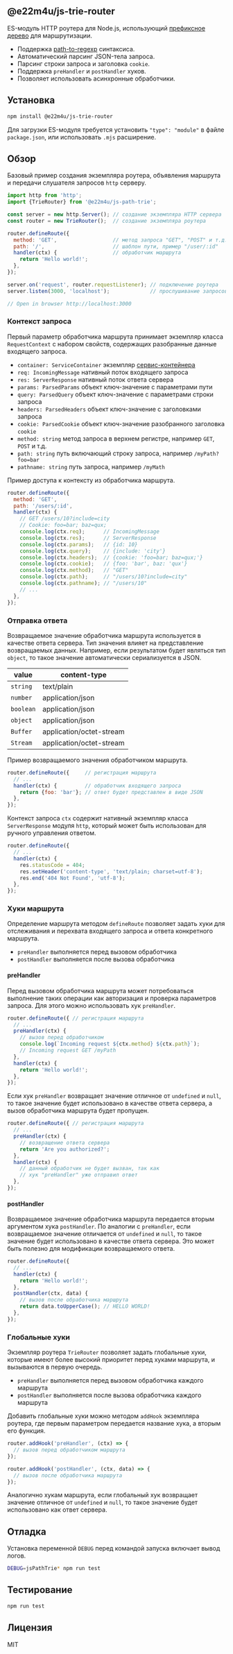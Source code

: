 ## @e22m4u/js-trie-router

ES-модуль HTTP роутера для Node.js, использующий
[префиксное дерево](https://ru.wikipedia.org/wiki/Trie)
для маршрутизации.

- Поддержка [path-to-regexp](https://github.com/pillarjs/path-to-regexp) синтаксиса.
- Автоматический парсинг JSON-тела запроса.
- Парсинг строки запроса и заголовка `cookie`.
- Поддержка `preHandler` и `postHandler` хуков.
- Позволяет использовать асинхронные обработчики.

## Установка

```bash
npm install @e22m4u/js-trie-router
```

Для загрузки ES-модуля требуется установить `"type": "module"` в файле
`package.json`, или использовать `.mjs` расширение.

## Обзор

Базовый пример создания экземпляра роутера, объявления маршрута
и передачи слушателя запросов `http` серверу.

```js
import http from 'http';
import {TrieRouter} from '@e22m4u/js-path-trie';

const server = new http.Server(); // создание экземпляра HTTP сервера
const router = new TrieRouter();  // создание экземпляра роутера

router.defineRoute({
  method: 'GET',                  // метод запроса "GET", "POST" и т.д.
  path: '/',                      // шаблон пути, пример "/user/:id"
  handler(ctx) {                  // обработчик маршрута
    return 'Hello world!';
  },
});

server.on('request', router.requestListener); // подключение роутера
server.listen(3000, 'localhost');             // прослушивание запросов

// Open in browser http://localhost:3000
```

### Контекст запроса

Первый параметр обработчика маршрута принимает экземпляр класса
`RequestContext` с набором свойств, содержащих разобранные
данные входящего запроса.

- `container: ServiceContainer` экземпляр [сервис-контейнера](https://npmjs.com/package/@e22m4u/js-service)
- `req: IncomingMessage` нативный поток входящего запроса
- `res: ServerResponse` нативный поток ответа сервера
- `params: ParsedParams` объект ключ-значение с параметрами пути
- `query: ParsedQuery` объект ключ-значение с параметрами строки запроса
- `headers: ParsedHeaders` объект ключ-значение с заголовками запроса 
- `cookie: ParsedCookie` объект ключ-значение разобранного заголовка `cookie`
- `method: string` метод запроса в верхнем регистре, например `GET`, `POST` и т.д.
- `path: string` путь включающий строку запроса, например `/myPath?foo=bar`
- `pathname: string` путь запроса, например `/myMath`

Пример доступа к контексту из обработчика маршрута.

```js
router.defineRoute({
  method: 'GET',
  path: '/users/:id',
  handler(ctx) {
    // GET /users/10?include=city
    // Cookie: foo=bar; baz=qux;
    console.log(ctx.req);      // IncomingMessage
    console.log(ctx.res);      // ServerResponse
    console.log(ctx.params);   // {id: 10}
    console.log(ctx.query);    // {include: 'city'}
    console.log(ctx.headers);  // {cookie: 'foo=bar; baz=qux;'}
    console.log(ctx.cookie);   // {foo: 'bar', baz: 'qux'}
    console.log(ctx.method);   // "GET"
    console.log(ctx.path);     // "/users/10?include=city"
    console.log(ctx.pathname); // "/users/10"
    // ...
  },
});
```

### Отправка ответа

Возвращаемое значение обработчика маршрута используется в качестве ответа
сервера. Тип значения влияет на представление возвращаемых данных. Например,
если результатом будет являться тип `object`, то такое значение автоматически
сериализуется в JSON.

| value     | content-type             |
|-----------|--------------------------|
| `string`  | text/plain               |
| `number`  | application/json         |
| `boolean` | application/json         |
| `object`  | application/json         |
| `Buffer`  | application/octet-stream |
| `Stream`  | application/octet-stream |

Пример возвращаемого значения обработчиком маршрута.

```js
router.defineRoute({     // регистрация маршрута
  // ...
  handler(ctx) {         // обработчик входящего запроса
    return {foo: 'bar'}; // ответ будет представлен в виде JSON
  },
});
```

Контекст запроса `ctx` содержит нативный экземпляр класса `ServerResponse`
модуля `http`, который может быть использован для ручного управления ответом.

```js
router.defineRoute({
  // ...
  handler(ctx) {
    res.statusCode = 404;
    res.setHeader('content-type', 'text/plain; charset=utf-8');
    res.end('404 Not Found', 'utf-8');
  },
});
```

### Хуки маршрута

Определение маршрута методом `defineRoute` позволяет задать хуки
для отслеживания и перехвата входящего запроса и ответа
конкретного маршрута.

- `preHandler` выполняется перед вызовом обработчика
- `postHandler` выполняется после вызова обработчика

#### preHandler

Перед вызовом обработчика маршрута может потребоваться выполнение
таких операции как авторизация и проверка параметров запроса. Для
этого можно использовать хук `preHandler`.

```js
router.defineRoute({ // регистрация маршрута
  // ...
  preHandler(ctx) {
    // вызов перед обработчиком
    console.log(`Incoming request ${ctx.method} ${ctx.path}`);
    // Incoming request GET /myPath
  },
  handler(ctx) {
    return 'Hello world!';
  },
});
```

Если хук `preHandler` возвращает значение отличное от `undefined` и `null`,
то такое значение будет использовано в качестве ответа сервера, а вызов
обработчика маршрута будет пропущен.

```js
router.defineRoute({ // регистрация маршрута
  // ...
  preHandler(ctx) {
    // возвращение ответа сервера
    return 'Are you authorized?';
  },
  handler(ctx) {
    // данный обработчик не будет вызван, так как
    // хук "preHandler" уже отправил ответ
  },
});
```

#### postHandler

Возвращаемое значение обработчика маршрута передается вторым аргументом
хука `postHandler`. По аналогии с `preHandler`, если возвращаемое
значение отличается от `undefined` и `null`, то такое значение будет
использовано в качестве ответа сервера. Это может быть полезно для
модификации возвращаемого ответа.

```js
router.defineRoute({
  // ...
  handler(ctx) {
    return 'Hello world!';
  },
  postHandler(ctx, data) {
    // вызов после обработчика маршрута
    return data.toUpperCase(); // HELLO WORLD!
  },
});
```

### Глобальные хуки

Экземпляр роутера `TrieRouter` позволяет задать глобальные хуки, которые
имеют более высокий приоритет перед хуками маршрута, и вызываются
в первую очередь.

- `preHandler` выполняется перед вызовом обработчика каждого маршрута
- `postHandler` выполняется после вызова обработчика каждого маршрута

Добавить глобальные хуки можно методом `addHook` экземпляра роутера,
где первым параметром передается название хука, а вторым его функция.

```js
router.addHook('preHandler', (ctx) => {
  // вызов перед обработчиком маршрута
});

router.addHook('postHandler', (ctx, data) => {
  // вызов после обработчика маршрута
});
```

Аналогично хукам маршрута, если глобальный хук возвращает значение
отличное от `undefined` и `null`, то такое значение будет использовано
как ответ сервера.

## Отладка

Установка переменной `DEBUG` перед командой запуска включает вывод логов.

```bash
DEBUG=jsPathTrie* npm run test
```

## Тестирование

```bash
npm run test
```

## Лицензия

MIT
